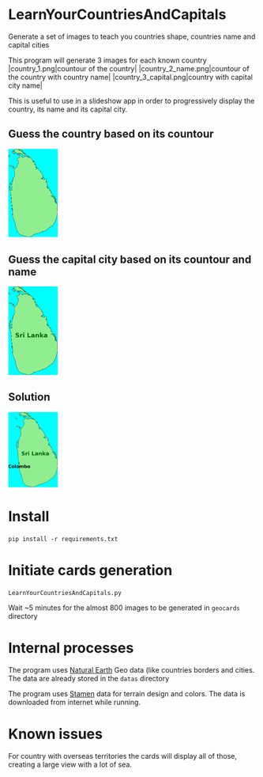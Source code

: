 # LearnYourCountriesAndCapitals
Generate a set of images to teach you countries shape, countries name and capital cities

This program will generate 3 images for each known country
|country_1.png|countour of the country|
|country_2_name.png|countour of the country with country name|
|country_3_capital.png|country with capital city name|

This is useful to use in a slideshow app in order to  progressively display the country, its name and its capital city.

## Guess the country based on its countour
<img alt="Country countour" src="docs/SriLanka_1.png?raw=true" width=100/>

## Guess the capital city based on its countour and name
<img alt="Country with name" src="docs/SriLanka_2_name.png?raw=true" width=100/>

## Solution
<img alt="Country with capital city" src="docs/SriLanka_3_capital.png?raw=true" width=100/>

# Install
```pip install -r requirements.txt```

# Initiate cards generation
```LearnYourCountriesAndCapitals.py```

Wait ~5 minutes for the almost 800 images to be generated in ```geocards``` directory

# Internal processes
The program uses [Natural Earth](https://www.naturalearthdata.com/) Geo data (like countries borders and cities.
The data are already stored in the ```datas``` directory

The program uses [Stamen](https://stamen.com/) data for terrain design and colors.
The data is downloaded from internet while running.

# Known issues
For country with overseas territories the cards will display all of those, creating a large view with a lot of sea.
